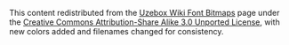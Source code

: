 This content redistributed from the [Uzebox Wiki Font Bitmaps](http://uzebox.org/wiki/index.php?title=Font_Bitmaps#8x8) page under the 
[Creative Commons Attribution-Share Alike 3.0 Unported License](http://creativecommons.org/licenses/by-sa/3.0/), with new colors added
and filenames changed for consistency.
